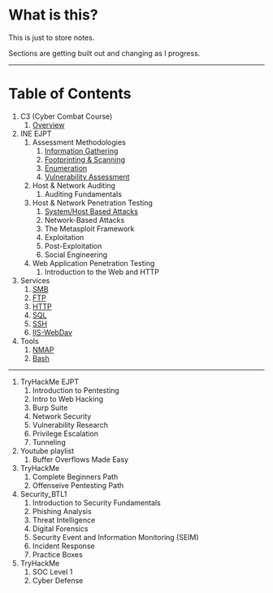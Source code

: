 # What is this?

This is just to store notes.

Sections are getting built out and changing as I progress.

---
# Table of Contents
1. C3 (Cyber Combat Course)
	1. [Overview](C3(Cyber_Combat_Course)/C3_Overview.md)
2. INE EJPT
	1. Assessment Methodologies
		1. [Information Gathering](/INE_EJPTv2/Assessment_Methodologies/Information_Gathering.md)
		2. [Footprinting & Scanning](/INE_EJPTv2/Assessment_Methodologies/Footprinting_Scanning.md)
		3. [Enumeration](/INE_EJPTv2/Assessment_Methodologies/Enumeration.md)
		4. [Vulnerability Assessment](/INE_EJPTv2/Assessment_Methodologies/Vulnerability_Assessment.md)
	2. Host & Network Auditing
		1. Auditing Fundamentals
	3. Host & Network Penetration Testing
		1. [System/Host Based Attacks](/INE_EJPTv2/Host_Network_Penetration_Testing/System_Host_Based_Attacks.md)
		2. Network-Based Attacks
		3. The Metasploit Framework
		4. Exploitation
		5. Post-Exploitation
		6. Social Engineering
	4. Web Application Penetration Testing
		1. Introduction to the Web and HTTP
3. Services
	1. [SMB](Services/SMB.md)
	2. [FTP](Services/FTP.md)
	3. [HTTP](Services/HTTP.md)
	4. [SQL](Services/SQL.md)
	5. [SSH](Services/SSH.md)
	6. [IIS-WebDav](Services/IIS-WebDav.md)
4. Tools
	1. [NMAP](Tools/NMAP.md)
	2. [Bash](Tools/BASH.md)

---

1. TryHackMe EJPT
	1. Introduction to Pentesting
	2. Intro to Web Hacking
	3. Burp Suite
	4. Network Security
	5. Vulnerability Research
	6. Privilege Escalation
	7. Tunneling
2. Youtube playlist
	1. Buffer Overflows Made Easy
3. TryHackMe
	1. Complete Beginners Path
	2. Offenseive Pentesting Path
4. Security_BTL1
	1. Introduction to Security Fundamentals
	2. Phishing Analysis
	3. Threat Intelligence
	4. Digital Forensics
	5. Security Event and Information Monitoring (SEIM)
	6. Incident Response
	7. Practice Boxes
5. TryHackMe
	1. SOC Level 1
	2. Cyber Defense